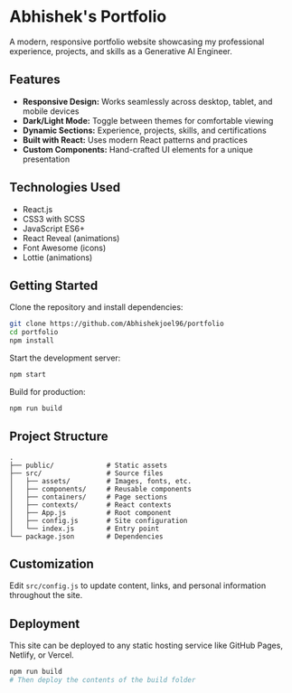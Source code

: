 # Abhishek's Portfolio

A modern, responsive portfolio website showcasing my professional experience, projects, and skills as a Generative AI Engineer.

## Features

- **Responsive Design:** Works seamlessly across desktop, tablet, and mobile devices
- **Dark/Light Mode:** Toggle between themes for comfortable viewing
- **Dynamic Sections:** Experience, projects, skills, and certifications
- **Built with React:** Uses modern React patterns and practices
- **Custom Components:** Hand-crafted UI elements for a unique presentation

## Technologies Used

- React.js
- CSS3 with SCSS
- JavaScript ES6+
- React Reveal (animations)
- Font Awesome (icons)
- Lottie (animations)

## Getting Started

Clone the repository and install dependencies:

```bash
git clone https://github.com/Abhishekjoel96/portfolio
cd portfolio
npm install
```

Start the development server:

```bash
npm start
```

Build for production:

```bash
npm run build
```

## Project Structure

```
.
├── public/             # Static assets
├── src/                # Source files
│   ├── assets/         # Images, fonts, etc.
│   ├── components/     # Reusable components
│   ├── containers/     # Page sections
│   ├── contexts/       # React contexts
│   ├── App.js          # Root component
│   ├── config.js       # Site configuration
│   └── index.js        # Entry point
└── package.json        # Dependencies
```

## Customization

Edit `src/config.js` to update content, links, and personal information throughout the site.

## Deployment

This site can be deployed to any static hosting service like GitHub Pages, Netlify, or Vercel.

```bash
npm run build
# Then deploy the contents of the build folder
```


